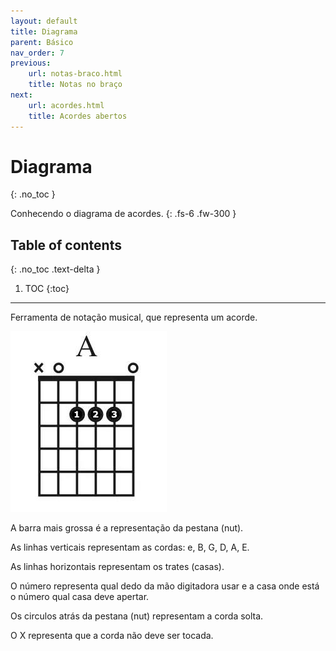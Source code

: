 ```yaml
---
layout: default
title: Diagrama
parent: Básico
nav_order: 7
previous:
    url: notas-braco.html
    title: Notas no braço
next:
    url: acordes.html
    title: Acordes abertos
---
```


# Diagrama
{: .no_toc }

Conhecendo o diagrama de acordes.
{: .fs-6 .fw-300 }

## Table of contents
{: .no_toc .text-delta }

1. TOC
{:toc}

---

Ferramenta de notação musical, que representa um acorde.

![exemplo de um diagrama de acorde mostrando um acorde em lá](./images/diagrama.jpeg)

A barra mais grossa é a representação da pestana (nut).

As linhas verticais representam as cordas: e, B, G, D, A, E.

As linhas horizontais representam os trates (casas).

O número representa qual dedo da mão digitadora usar e a casa onde está o número qual casa deve apertar.

Os circulos atrás da pestana (nut) representam a corda solta.

O X representa que a corda não deve ser tocada.
